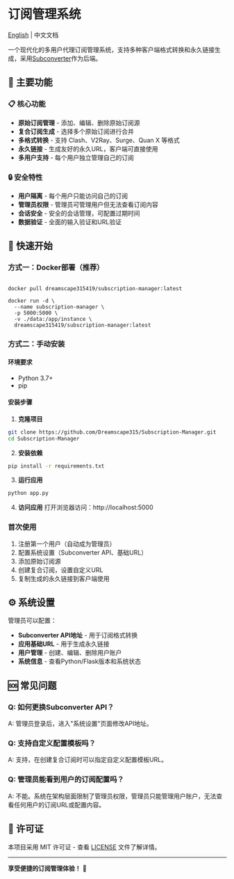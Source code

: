 # 订阅管理系统

[English](README.md) | 中文文档

一个现代化的多用户代理订阅管理系统，支持多种客户端格式转换和永久链接生成，采用[Subconverter](https://github.com/tindy2013/subconverter)作为后端。

## 🌟 主要功能

### 📋 核心功能
- **原始订阅管理** - 添加、编辑、删除原始订阅源
- **复合订阅生成** - 选择多个原始订阅进行合并
- **多格式转换** - 支持 Clash、V2Ray、Surge、Quan X 等格式
- **永久链接** - 生成友好的永久URL，客户端可直接使用
- **多用户支持** - 每个用户独立管理自己的订阅

### 🔒 安全特性
- **用户隔离** - 每个用户只能访问自己的订阅
- **管理员权限** - 管理员可管理用户但无法查看订阅内容
- **会话安全** - 安全的会话管理，可配置过期时间
- **数据验证** - 全面的输入验证和URL验证


## 🚀 快速开始

### 方式一：Docker部署（推荐）

```bash

docker pull dreamscape315419/subscription-manager:latest

```
```
docker run -d \
  --name subscription-manager \
  -p 5000:5000 \
  -v ./data:/app/instance \
  dreamscape315419/subscription-manager:latest
```

### 方式二：手动安装

#### 环境要求
- Python 3.7+
- pip

#### 安装步骤

1. **克隆项目**
```bash
git clone https://github.com/Dreamscape315/Subscription-Manager.git
cd Subscription-Manager
```

2. **安装依赖**
```bash
pip install -r requirements.txt
```

3. **运行应用**
```bash
python app.py
```

4. **访问应用**
打开浏览器访问：http://localhost:5000



### 首次使用

1. 注册第一个用户（自动成为管理员）
2. 配置系统设置（Subconverter API、基础URL）
3. 添加原始订阅源
4. 创建复合订阅，设置自定义URL
5. 复制生成的永久链接到客户端使用



## ⚙️ 系统设置

管理员可以配置：

- **Subconverter API地址** - 用于订阅格式转换
- **应用基础URL** - 用于生成永久链接
- **用户管理** - 创建、编辑、删除用户账户
- **系统信息** - 查看Python/Flask版本和系统状态

## 🆘 常见问题

### Q: 如何更换Subconverter API？
A: 管理员登录后，进入"系统设置"页面修改API地址。

### Q: 支持自定义配置模板吗？
A: 支持，在创建复合订阅时可以指定自定义配置模板URL。

### Q: 管理员能看到用户的订阅配置吗？
A: 不能。系统在架构层面限制了管理员权限，管理员只能管理用户账户，无法查看任何用户的订阅URL或配置内容。


## 📄 许可证

本项目采用 MIT 许可证 - 查看 [LICENSE](LICENSE) 文件了解详情。

---

**享受便捷的订阅管理体验！** 🎉 